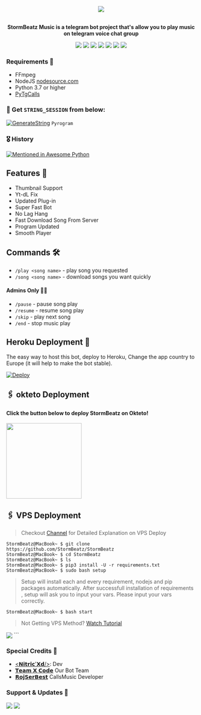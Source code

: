 <p align="center"><a href="https://t.me/StormBeatzBot/"><img src="https://telegra.ph/file/d5b9b6007bfdce0de5ab5.jpg"></a></p>
<p align="center">
    <br><b>StormBeatz Music is a telegram bot project that's allow you to play music on telegram voice chat group</b><br>
</p>
<p align="center">
    <a href="https://www.python.org/" alt="made-with-python"> <img src="https://img.shields.io/badge/Made%20with-Python-black.svg?style=flat-square&logo=python&logoColor=blue&color=red" /></a>
    <a href="https://github.com/StormBeatz/StormBeatz/graphs/commit-activity" alt="Maintenance"> <img src="https://img.shields.io/badge/Maintained%3F-yes-red.svg?style=flat-square" /></a>
    <a href="https://github.com/StormBeatz/StormBeatz"> <img src="https://img.shields.io/github/repo-size/StormBeatz/StormBeatz?color=red&logo=github&logoColor=blue&style=flat-square" /></a>
    <a href="https://github.com/StormBeatz/StormBeatz/commits/main"> <img src="https://img.shields.io/github/last-commit/StormBeatz/StormBeatz?color=red&logo=github&logoColor=blue&style=flat-square" /></a>
    <a href="https://github.com/StormBeatz/StormBeatz/issues"> <img src="https://img.shields.io/github/issues/StormBeatz/StormBeatz?color=red&logo=github&logoColor=blue&style=flat-square" /></a>
    <a href="https://github.com/StormBeatz/StormBeatz/network/members"> <img src="https://img.shields.io/github/forks/StormBeatz/StormBeatz?color=red&logo=github&logoColor=blue&style=flat-square" /></a>  
    <a href="https://github.com/StormBeatz/StormBeatz/network/members"> <img src="https://img.shields.io/github/stars/StormBeatz/StormBeatz?color=red&logo=github&logoColor=blue&style=flat-square" /></a>  
</p>


<h3>Requirements 📝</h3>

- FFmpeg
- NodeJS [nodesource.com](https://nodesource.com/)
- Python 3.7 or higher
- [PyTgCalls](https://github.com/pytgcalls/pytgcalls)

### 🧪 Get `STRING_SESSION` from below:

[![GenerateString](https://img.shields.io/badge/repl.it-generateString-yellowgreen)](https://replit.com/@HEXOROP/eSportMusic) ``Pyrogram``

### 🎖 History

[![Mentioned in Awesome Python](https://awesome.re/mentioned-badge.svg)](https://github.com/StormBeatz/StormBeatz)

## Features 🔮

- Thumbnail Support
- Yt-dL Fix
- Updated Plug-in
- Super Fast Bot
- No Lag Hang
- Fast Download Song From Server
- Program Updated
- Smooth Player

## Commands 🛠

- `/play <song name>` - play song you requested
- `/song <song name>` - download songs you want quickly

#### Admins Only 👷‍♂️
- `/pause` - pause song play
- `/resume` - resume song play
- `/skip` - play next song
- `/end` - stop music play

## Heroku Deployment 💜
The easy way to host this bot, deploy to Heroku, Change the app country to Europe (it will help to make the bot stable).

[![Deploy](https://www.herokucdn.com/deploy/button.svg)](https://heroku.com/deploy?template=https://github.com/TheFelliX/StormBeatzTestBot)

## 🖇 okteto Deployment

<h4>Click the button below to deploy StormBeatz on Okteto!</h4>
<a href="https://cloud.okteto.com/deploy?repository= https://github.com/StormBeatz/StormBeatz"><img src="https://img.shields.io/badge/Deploy%20To%20Okteto-informational?style=for-the-badge&logo=Okteto" width="200""/></a>

## 🖇 VPS Deployment

> Checkout [Channel](https://t.me/TheXCodeTeam) for Detailed Explanation on VPS Deploy


```console
StormBeatz@MacBook~ $ git clone https://github.com/StormBeatz/StormBeatz
StormBeatz@MacBook~ $ cd StormBeatz
StormBeatz@MacBook~ $ ls
StormBeatz@MacBook~ $ pip3 install -U -r requirements.txt
StormBeatz@MacBook~ $ sudo bash setup
```
> Setup will install each and every requirement, nodejs and pip packages automatically. After successfull installation of requirements , setup will ask you to input your vars.
> Please input your vars correctly.

```console
StormBeatz@MacBook~ $ bash start
```

> Not Getting VPS Method? [Watch Tutorial](https://t.me/TheYukki/2275)


<img src="https://telegra.ph/file/6b75b57da50ef1183fcdc.jpg" align="center">
```

### Special Credits 💖
- [<𝗡𝗶𝘁𝗿𝗶𝗰'𝗫𝗱/>](https://github.com/StormBeatz): Dev
- [𝗧𝗲𝗮𝗺 𝗫 𝗖𝗼𝗱𝗲](https://t.me/TheXCodeTeam) Our Bot Team
- [𝗥𝗼𝗷𝗦𝗲𝗿𝗕𝗲𝘀𝘁](https://github.com/rojserbest) CallsMusic Developer

### Support & Updates 🎑
<a href="https://t.me/XCodeSupport"><img src="https://img.shields.io/badge/Join-Group%20Support-blue.svg?style=for-the-badge&logo=Telegram"></a> <a href="https://t.me/TheXCodeTeam"><img src="https://img.shields.io/badge/Join-Updates%20Channel-blue.svg?style=for-the-badge&logo=Telegram"></a>

